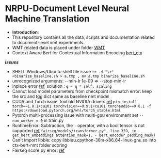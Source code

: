 # NRPU-Document Level Neural Machine Translation
- **Introduction**:
- This repository contains all the data, scripts and documentation related to document-level nmt experiments
- WMT related data is placed under folder [WMT](/WMT)
- Context Aware Bert for Contextual Information Encoding [bert_ctx](https://github.com/bert-nmt/ctx-bert-nmt)

***Issues***
- SHELL Windows/Ubuntu shell file issue ``` tr -d "\r" <binarize_baseline.sh > a.tmp , mv a.tmp binarize_baseline.sh ```
- unrecognized arguments: --min-lr 1e-09 => --stop-min-lr
- inplace error [ref](https://github.com/pytorch/xla/issues/2369), solution : ```q = q * self. scaling```
- Cannot load model parameters from checkpoint mismatch error: keep the src and tgg dict same as baseline nmt model
- CUDA and Torch issue: tool old NVIDIA drivers [ref](https://pytorch.org/get-started/previous-versions/) ```pip install torch==1.8.1+cu101 torchvision==0.9.1+cu101 torchaudio==0.8.1 -f https://download.pytorch.org/whl/torch_stable.html```
- Pytorch multi-processing issue with multi-gpu environment set ```--num_worker = 0``` in train.py
- RuntimeError: Subtraction, the `-` operator, with a bool tensor is not supported [ref](https://github.com/OpenNMT/OpenNMT-py/issues/1524) ```fairseq/models/transformer.py", line 359, in get_bert_embeddings
    attention_mask=1. - bert_encoder_padding_mask)``` 
- Can't import libble: copy libbleu.cpython-36m-x86_64-linux-gnu.so into ctx-bert-nmt folder scoring
- Fairseq score.py error: [ref](https://github.com/pytorch/fairseq/issues/2460)
